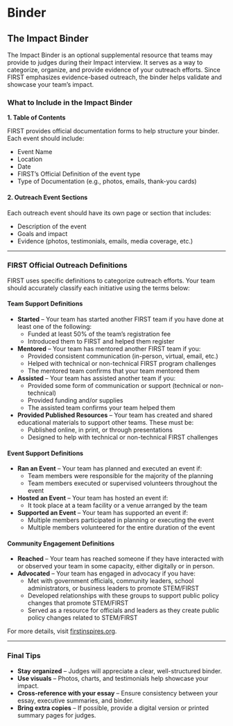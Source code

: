 # Binder

## **The Impact Binder**

The Impact Binder is an optional supplemental resource that teams may provide to judges during their Impact interview. It serves as a way to categorize, organize, and provide evidence of your outreach efforts. Since FIRST emphasizes evidence-based outreach, the binder helps validate and showcase your team’s impact.

### **What to Include in the Impact Binder**

**1. Table of Contents**

FIRST provides official documentation forms to help structure your binder. Each event should include:

* Event Name
* Location
* Date
* FIRST’s Official Definition of the event type
* Type of Documentation (e.g., photos, emails, thank-you cards)

#### **2. Outreach Event Sections**

Each outreach event should have its own page or section that includes:

* Description of the event
* Goals and impact
* Evidence (photos, testimonials, emails, media coverage, etc.)

***

### **FIRST Official Outreach Definitions**

FIRST uses specific definitions to categorize outreach efforts. Your team should accurately classify each initiative using the terms below:

#### **Team Support Definitions**

* **Started** – Your team has started another FIRST team if you have done at least one of the following:
  * Funded at least 50% of the team’s registration fee
  * Introduced them to FIRST and helped them register
* **Mentored** – Your team has mentored another FIRST team if you:
  * Provided consistent communication (in-person, virtual, email, etc.)
  * Helped with technical or non-technical FIRST program challenges
  * The mentored team confirms that your team mentored them
* **Assisted** – Your team has assisted another team if you:
  * Provided some form of communication or support (technical or non-technical)
  * Provided funding and/or supplies
  * The assisted team confirms your team helped them
* **Provided Published Resources** – Your team has created and shared educational materials to support other teams. These must be:
  * Published online, in print, or through presentations
  * Designed to help with technical or non-technical FIRST challenges

#### **Event Support Definitions**

* **Ran an Event** – Your team has planned and executed an event if:
  * Team members were responsible for the majority of the planning
  * Team members executed or supervised volunteers throughout the event
* **Hosted an Event** – Your team has hosted an event if:
  * It took place at a team facility or a venue arranged by the team
* **Supported an Event** – Your team has supported an event if:
  * Multiple members participated in planning or executing the event
  * Multiple members volunteered for the entire duration of the event

#### **Community Engagement Definitions**

* **Reached** – Your team has reached someone if they have interacted with or observed your team in some capacity, either digitally or in person.
* **Advocated** – Your team has engaged in advocacy if you have:
  * Met with government officials, community leaders, school administrators, or business leaders to promote STEM/FIRST
  * Developed relationships with these groups to support public policy changes that promote STEM/FIRST
  * Served as a resource for officials and leaders as they create public policy changes related to STEM/FIRST

For more details, visit [firstinspires.org](https://www.firstinspires.org).

***

### **Final Tips**

* **Stay organized** – Judges will appreciate a clear, well-structured binder.
* **Use visuals** – Photos, charts, and testimonials help showcase your impact.
* **Cross-reference with your essay** – Ensure consistency between your essay, executive summaries, and binder.
* **Bring extra copies** – If possible, provide a digital version or printed summary pages for judges.
